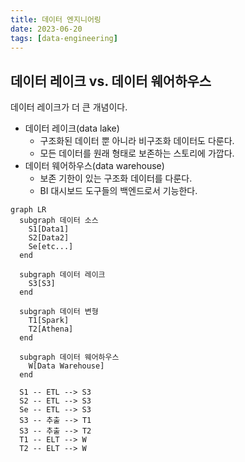 ```yaml
---
title: 데이터 엔지니어링
date: 2023-06-20
tags: [data-engineering]
---
```


## 데이터 레이크 vs. 데이터 웨어하우스

데이터 레이크가 더 큰 개념이다.

- 데이터 레이크(data lake)
    - 구조화된 데이터 뿐 아니라 비구조화 데이터도 다룬다.
    - 모든 데이터를 원래 형태로 보존하는 스토리에 가깝다.
- 데이터 웨어하우스(data warehouse)
    - 보존 기한이 있는 구조화 데이터를 다룬다.
    - BI 대시보드 도구들의 백엔드로서 기능한다.


```mermaid
graph LR
  subgraph 데이터 소스
    S1[Data1]
    S2[Data2]
    Se[etc...]
  end

  subgraph 데이터 레이크
    S3[S3]
  end

  subgraph 데이터 변형
    T1[Spark]
    T2[Athena]
  end

  subgraph 데이터 웨어하우스
    W[Data Warehouse]
  end

  S1 -- ETL --> S3
  S2 -- ETL --> S3
  Se -- ETL --> S3
  S3 -- 추출 --> T1
  S3 -- 추출 --> T2
  T1 -- ELT --> W
  T2 -- ELT --> W
```
